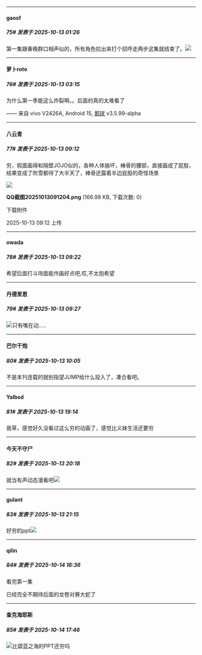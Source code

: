 ﻿
*****

####  gaosf  
##### 75#       发表于 2025-10-13 01:26

第一集跟春晚群口相声似的，所有角色拉出来打个招呼走两步这集就结束了。<img src="https://static.stage1st.com/image/smiley/face2017/067.png" referrerpolicy="no-referrer">


*****

####  萝卜roto  
##### 76#       发表于 2025-10-13 03:15

为什么第一季能这么炸裂啊。。后面的真的太难看了

—— 来自 vivo V2426A, Android 15, [鹅球](https://www.pgyer.com/xfPejhuq) v3.5.99-alpha


*****

####  八云青  
##### 77#       发表于 2025-10-13 09:12

穷，假面画得和隔壁JOJO似的，各种人体崩坏，棒骨的腰部，直接画成了屁股，结果变成了吹雪都待了大半天了，棒骨还露着半边屁股的奇怪场景

<img src="https://img.stage1st.com/forum/202510/13/091245wibqfa1gupj03b10.png" referrerpolicy="no-referrer">

<strong>QQ截图20251013091204.png</strong> (166.98 KB, 下载次数: 0)

下载附件

2025-10-13 09:12 上传


*****

####  owada  
##### 78#       发表于 2025-10-13 09:22

希望后面打斗场面能作画好点吧,哎,不太抱希望


*****

####  丹德里恩  
##### 79#       发表于 2025-10-13 09:27

<img src="https://static.stage1st.com/image/smiley/face2017/015.png" referrerpolicy="no-referrer">只有嘴在动.....


*****

####  巴尔干炮  
##### 80#       发表于 2025-10-13 10:05

不是本刊连载的就别指望JUMP给什么投入了，凑合看吧。


*****

####  Yalbsd  
##### 81#       发表于 2025-10-13 19:14

我草，感觉好久没看过这么穷的动画了，感觉比义妹生活还要穷


*****

####  今天不守尸  
##### 82#       发表于 2025-10-13 20:18

就当有声动态漫看吧<img src="https://static.stage1st.com/image/smiley/face2017/067.png" referrerpolicy="no-referrer">


*****

####  gulant  
##### 83#       发表于 2025-10-13 21:15

好穷的ppt<img src="https://static.stage1st.com/image/smiley/face2017/001.png" referrerpolicy="no-referrer">


*****

####  qilin  
##### 84#       发表于 2025-10-14 16:36

看完第一集

已经完全不期待后面的龙卷对赛大蛇了


*****

####  查克海耶斯  
##### 85#       发表于 2025-10-14 17:46

<img src="https://static.stage1st.com/image/smiley/face2017/002.png" referrerpolicy="no-referrer">比碧蓝之海的PPT还穷吗

